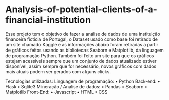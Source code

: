# Analysis-of-potential-clients-of-a-financial-institution
Esse projeto tem o objetivo de fazer a análise de dados de uma instituição financeira fictícia de Portugal, o Dataset usado como base foi retirado de um site chamado Kaggle e as informações abaixo foram retiradas a partir de gráficos feitos usando as bibliotecas Seaborn e Matplotlib, da linguagem de programação Python.
Também foi feito um site para que os gráficos estejam acessíveis sempre que um conjunto de dados atualizado estiver disponível, assim sempre que for necessário, novos gráficos com dados mais atuais podem ser gerados com alguns clicks.

Tecnologias utilizadas:
	Linguagem de programação:
    •	Python
	Back-end:
    •	Flask
    • Sqlite3
  Mineração / Análise de dados:
    •	Pandas
    •	Seaborn
    •	Matplotlib
  Front-End:
    •	Javascript
    •	HTML
    •	CSS
